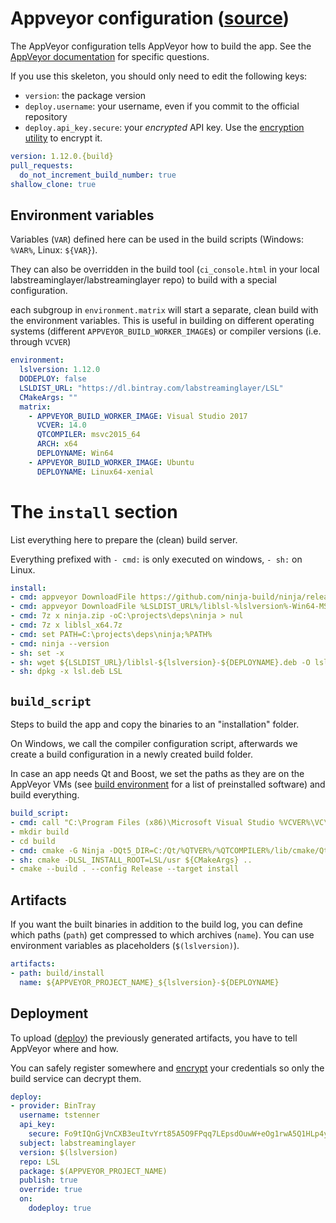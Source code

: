 # Appveyor configuration ([source](../appskeleton/appveyor.yml))
The AppVeyor configuration tells AppVeyor how to build the app.
See the [AppVeyor documentation](https://www.appveyor.com/docs/appveyor-yml/)
for specific questions.

If you use this skeleton, you should only need to edit the following keys:
- `version`: the package version
- `deploy.username`: your username, even if you commit to the official repository
- `deploy.api_key.secure`: your *encrypted* API key. Use the
  [encryption utility](https://ci.appveyor.com/tools/encrypt) to encrypt it.

``` yml
version: 1.12.0.{build}
pull_requests:
  do_not_increment_build_number: true
shallow_clone: true
```

## Environment variables

Variables (`VAR`) defined here can be used in the build scripts (Windows: `%VAR%`, Linux: `${VAR}`).

They can also be overridden in the build tool (`ci_console.html` in your local
labstreaminglayer/labstreaminglayer repo) to build with a special configuration.

each subgroup in `environment.matrix` will start a separate, clean build with the
environment variables. This is useful in building on different operating systems
(different `APPVEYOR_BUILD_WORKER_IMAGE`s) or compiler versions (i.e. through `VCVER`)

``` yml
environment:
  lslversion: 1.12.0
  DODEPLOY: false
  LSLDIST_URL: "https://dl.bintray.com/labstreaminglayer/LSL"
  CMakeArgs: ""
  matrix:
    - APPVEYOR_BUILD_WORKER_IMAGE: Visual Studio 2017
      VCVER: 14.0
      QTCOMPILER: msvc2015_64
      ARCH: x64
      DEPLOYNAME: Win64
    - APPVEYOR_BUILD_WORKER_IMAGE: Ubuntu
      DEPLOYNAME: Linux64-xenial
```

# The `install` section

List everything here to prepare the (clean) build server.

Everything prefixed with `- cmd:` is only executed on windows,
`- sh:` on Linux.

``` yml
install:
- cmd: appveyor DownloadFile https://github.com/ninja-build/ninja/releases/download/v1.8.2/ninja-win.zip -FileName ninja.zip
- cmd: appveyor DownloadFile %LSLDIST_URL%/liblsl-%lslversion%-Win64-MSVC%VCVER%.7z -FileName liblsl_x64.7z
- cmd: 7z x ninja.zip -oC:\projects\deps\ninja > nul
- cmd: 7z x liblsl_x64.7z
- cmd: set PATH=C:\projects\deps\ninja;%PATH%
- cmd: ninja --version
- sh: set -x
- sh: wget ${LSLDIST_URL}/liblsl-${lslversion}-${DEPLOYNAME}.deb -O lsl.deb
- sh: dpkg -x lsl.deb LSL
```

## `build_script`

Steps to build the app and copy the binaries to an "installation" folder.

On Windows, we call the compiler configuration script, afterwards we create a
build configuration in a newly created build folder.

In case an app needs Qt and Boost, we set the paths as they are on the AppVeyor
VMs (see [build environment](https://www.appveyor.com/docs/build-environment/)
for a list of preinstalled software) and build everything.

``` yml
build_script:
- cmd: call "C:\Program Files (x86)\Microsoft Visual Studio %VCVER%\VC\vcvarsall.bat" %ARCH%
- mkdir build
- cd build
- cmd: cmake -G Ninja -DQt5_DIR=C:/Qt/%QTVER%/%QTCOMPILER%/lib/cmake/Qt5 -DBOOST_ROOT=C:/Libraries/boost_1_67_0 -DCMAKE_BUILD_TYPE=Release -DLSL_INSTALL_ROOT=LSL/ %CMakeArgs% ../
- sh: cmake -DLSL_INSTALL_ROOT=LSL/usr ${CMakeArgs} ..
- cmake --build . --config Release --target install
```

## Artifacts

If you want the built binaries in addition to the build log, you can define
which paths (`path`) get compressed to which archives (`name`). You can use
environment variables as placeholders (`$(lslversion)`).

``` yml
artifacts:
- path: build/install
  name: ${APPVEYOR_PROJECT_NAME}_${lslversion}-${DEPLOYNAME}
```

## Deployment

To upload ([deploy](https://www.appveyor.com/docs/deployment/)) the previously
generated artifacts, you have to tell AppVeyor where and how.

You can safely register somewhere and
[encrypt](https://ci.appveyor.com/tools/encrypt) your credentials so only the
build service can decrypt them.

``` yml
deploy:
- provider: BinTray
  username: tstenner
  api_key:
    secure: Fo9tIQnGjVnCXB3euItvYrt85A5O9FPqq7LEpsdOuwW+eOg1rwA5Q1HLp4yWDXAl
  subject: labstreaminglayer
  version: $(lslversion)
  repo: LSL
  package: $(APPVEYOR_PROJECT_NAME)
  publish: true
  override: true
  on:
    dodeploy: true
